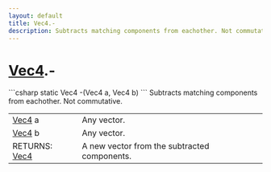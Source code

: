 ```yaml
---
layout: default
title: Vec4.-
description: Subtracts matching components from eachother. Not commutative.
---
```

# [Vec4]({{site.url}}/Pages/Reference/Vec4.html).-

<div class='signature' markdown='1'>
```csharp
static Vec4 -(Vec4 a, Vec4 b)
```
Subtracts matching components from eachother. Not
commutative.
</div>

|  |  |
|--|--|
|[Vec4]({{site.url}}/Pages/Reference/Vec4.html) a|Any vector.|
|[Vec4]({{site.url}}/Pages/Reference/Vec4.html) b|Any vector.|
|RETURNS: [Vec4]({{site.url}}/Pages/Reference/Vec4.html)|A new vector from the subtracted components.|




